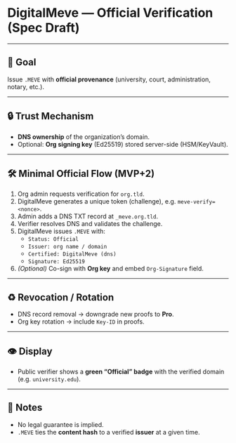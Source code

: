 # DigitalMeve — Official Verification (Spec Draft)

---

## 🎯 Goal
Issue `.MEVE` with **official provenance** (university, court, administration, notary, etc.).

---

## 🔒 Trust Mechanism
- **DNS ownership** of the organization’s domain.  
- Optional: **Org signing key** (Ed25519) stored server-side (HSM/KeyVault).  

---

## 🛠 Minimal Official Flow (MVP+2)
1. Org admin requests verification for `org.tld`.  
2. DigitalMeve generates a unique token (challenge), e.g. `meve-verify=<nonce>`.  
3. Admin adds a DNS TXT record at `_meve.org.tld`.  
4. Verifier resolves DNS and validates the challenge.  
5. DigitalMeve issues `.MEVE` with:  
   - `Status: Official`  
   - `Issuer: org name / domain`  
   - `Certified: DigitalMeve (dns)`  
   - `Signature: Ed25519`  
6. *(Optional)* Co-sign with **Org key** and embed `Org-Signature` field.  

---

## ♻ Revocation / Rotation
- DNS record removal → downgrade new proofs to **Pro**.  
- Org key rotation → include `Key-ID` in proofs.  

---

## 👁 Display
- Public verifier shows a **green “Official” badge** with the verified domain (e.g. `university.edu`).  

---

## 📌 Notes
- No legal guarantee is implied.  
- `.MEVE` ties the **content hash** to a verified **issuer** at a given time.
